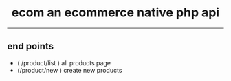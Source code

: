 <h1 style="text-align: center">ecom an ecommerce native php api</h1>
<hr>

<h2> end points </h2>

<ul>
 <li>( /product/list )  all products page</li>
 <li>(/product/new ) create new products</li>
</ul>